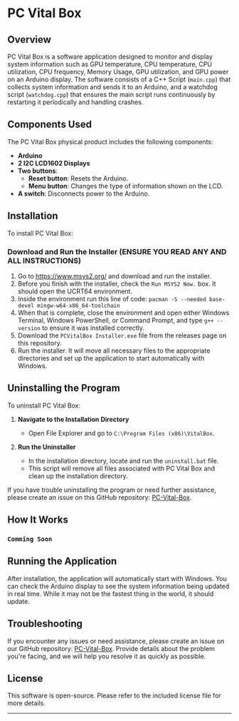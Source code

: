 # PC Vital Box

## Overview
PC Vital Box is a software application designed to monitor and display system information such as GPU temperature, CPU temperature, CPU utilization, CPU frequency, Memory Usage, GPU utilization, and GPU power on an Arduino display. The software consists of a C++ Script (`main.cpp`) that collects system information and sends it to an Arduino, and a watchdog script (`watchdog.cpp`) that ensures the main script runs continuously by restarting it periodically and handling crashes.

## Components Used
The PC Vital Box physical product includes the following components:
- **Arduino**
- **2 I2C LCD1602 Displays**
- **Two buttons**:
  - **Reset button**: Resets the Arduino.
  - **Menu button**: Changes the type of information shown on the LCD.
- **A switch**: Disconnects power to the Arduino.

## Installation
To install PC Vital Box:

### Download and Run the Installer (**ENSURE YOU READ ANY AND ALL INSTRUCTIONS**)
1. Go to https://www.msys2.org/ and download and run the installer.
2. Before you finish with the installer, check the `Run MSYS2 Now.` box. It should open the UCRT64 environment.
3. Inside the environment run this line of code: `pacman -S --needed base-devel mingw-w64-x86_64-toolchain`
4. When that is complete, close the environment and open either Windows Terminal, Windows PowerShell, or Command Prompt, and type `g++ --version` to ensure it was installed correctly.
5. Download the `PCVitalBox Installer.exe` file from the releases page on this repository.
6. Run the installer. It will move all necessary files to the appropriate directories and set up the application to start automatically with Windows.

## Uninstalling the Program
To uninstall PC Vital Box:

1. **Navigate to the Installation Directory**
   - Open File Explorer and go to `C:\Program Files (x86)\VitalBox`.

2. **Run the Uninstaller**
   - In the installation directory, locate and run the `uninstall.bat` file.
   - This script will remove all files associated with PC Vital Box and clean up the installation directory.

If you have trouble uninstalling the program or need further assistance, please create an issue on this GitHub repository: [PC-Vital-Box](https://github.com/aaron-is-the-best2114/PC-Vital-Box).

## How It Works

### `Comming Soon`

## Running the Application
After installation, the application will automatically start with Windows. You can check the Arduino display to see the system information being updated in real time. While it may not be the fastest thing in the world, it should update.

## Troubleshooting
If you encounter any issues or need assistance, please create an issue on our GitHub repository: [PC-Vital-Box](https://github.com/aaron-is-the-best2114/PC-Vital-Box). Provide details about the problem you're facing, and we will help you resolve it as quickly as possible.

## License
This software is open-source. Please refer to the included license file for more details.

---
